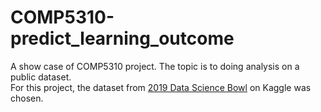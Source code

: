 # COMP5310-predict_learning_outcome
A show case of COMP5310 project. The topic is to doing analysis on a public dataset.  
For this project, the dataset from [2019 Data Science Bowl](https://www.kaggle.com/c/data-science-bowl-2019) on Kaggle was chosen.
